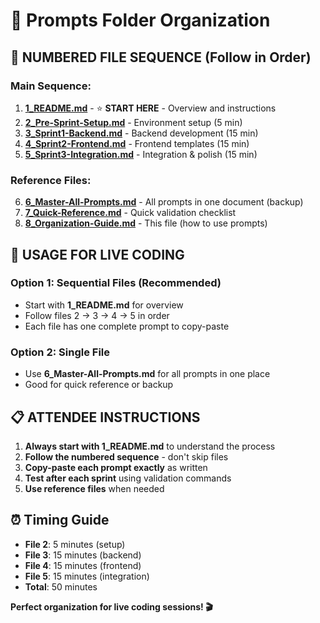 # 📁 Prompts Folder Organization

## 🎯 **NUMBERED FILE SEQUENCE** (Follow in Order)

### **Main Sequence:**

1. **[1_README.md](1_README.md)** - ⭐ **START HERE** - Overview and instructions
2. **[2_Pre-Sprint-Setup.md](2_Pre-Sprint-Setup.md)** - Environment setup (5 min)
3. **[3_Sprint1-Backend.md](3_Sprint1-Backend.md)** - Backend development (15 min)
4. **[4_Sprint2-Frontend.md](4_Sprint2-Frontend.md)** - Frontend templates (15 min)
5. **[5_Sprint3-Integration.md](5_Sprint3-Integration.md)** - Integration & polish (15 min)

### **Reference Files:**

6. **[6_Master-All-Prompts.md](6_Master-All-Prompts.md)** - All prompts in one document (backup)
7. **[7_Quick-Reference.md](7_Quick-Reference.md)** - Quick validation checklist
8. **[8_Organization-Guide.md](8_Organization-Guide.md)** - This file (how to use prompts)

## 🚀 **USAGE FOR LIVE CODING**

### **Option 1: Sequential Files** (Recommended)

- Start with **1_README.md** for overview
- Follow files 2 → 3 → 4 → 5 in order
- Each file has one complete prompt to copy-paste

### **Option 2: Single File**

- Use **6_Master-All-Prompts.md** for all prompts in one place
- Good for quick reference or backup

## 📋 **ATTENDEE INSTRUCTIONS**

1. **Always start with 1_README.md** to understand the process
2. **Follow the numbered sequence** - don't skip files
3. **Copy-paste each prompt exactly** as written
4. **Test after each sprint** using validation commands
5. **Use reference files** when needed

## ⏰ **Timing Guide**

- **File 2**: 5 minutes (setup)
- **File 3**: 15 minutes (backend)
- **File 4**: 15 minutes (frontend)
- **File 5**: 15 minutes (integration)
- **Total**: 50 minutes

**Perfect organization for live coding sessions! 🎬**
